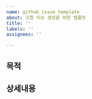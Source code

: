 ```yaml
---
name: github issue template
about: 깃헙 이슈 생성을 위한 템플릿
title: ''
labels: ''
assignees: ''

---
```


## 목적
>

## 상세내용
